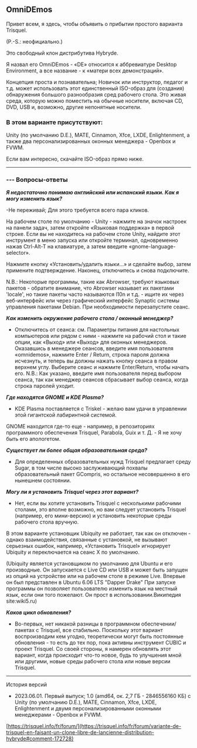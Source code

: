 ## OmniDEmos

Привет всем, я здесь, чтобы объявить о прибытии простого варианта Trisquel.

(P.-S.: неофициально.)

Это свободный клон дистрибутива Hybryde.

Я назвал его OmniDEmos - «DE» относится к аббревиатуре Desktop Environment, а все название - к «матери всех демонстраций».

Концепция проста и познавательна; Новичок или инструктор, педагог и т.д. может использовать этот единственный ISO-образ для (создания) обнаружения большого разнообразия сред рабочего стола. Это живая среда, которую можно поместить на обычные носители, включая CD, DVD, USB и, возможно, другие непонятные носители.

### В этом варианте присутствуют: 

Unity (по умолчанию D.E.), MATE, Cinnamon, Xfce, LXDE, Enlightenment, а также два персонализированных оконных менеджера - Openbox и FVWM.

Если вам интересно, скачайте ISO-образ прямо ниже.

---

### --- Вопросы-ответы

***Я недостаточно понимаю английский или испанский языки. Как я могу изменить язык?***

-Не переживай; Для этого требуется всего пара кликов.

На рабочем столе по умолчанию - Unity - нажмите на значок настроек на панели задач, затем откройте «Языковая поддержка» в первой строке. Если вы не находитесь на рабочем столе Unity, найдите этот инструмент в меню запуска или откройте терминал, одновременно нажав Ctrl-Alt-T на клавиатуре, а затем введите «gnome-language-selector».

Нажмите кнопку «Установить/удалить языки...» и сделайте выбор, затем примените подтверждение.
Наконец, отключитесь и снова подключите.

N.B.: Некоторые программы, такие как Abrowser, требуют языковых пакетов - обратите внимание, что Abrowser называет их пакетами 'locale', но такие пакеты часто называются l10n и т.д. - ищите их через веб-интерфейс или через графический интерфейс Synaptic системы управления пакетами Debian.
При необходимости перезапустите сеанс.

***Как изменить окружение рабочего стола / оконный менеджер?***

- Отключитесь от сеанса: см. Параметры питания для настольных компьютеров или рядом с ними - нажмите на рабочий стол и такие опции, как «Выход» или «Выход» для оконных менеджеров. Оказавшись в менеджере сеансов, введите имя пользователя «omnidemos», нажмите Enter / Return, строка пароля должна исчезнуть, и теперь вы должны нажать кнопку сеанса в правом верхнем углу. Выберите сеанс и нажмите Enter/Return, чтобы начать его.
N.B.: Как указано, введите имя пользователя перед выбором сеанса, так как менеджер сеансов сбрасывает выбор сеанса, когда строка паролей уходит.

***Где находятся GNOME и KDE Plasma?***

- KDE Plasma поставляется с Triskel - желаю вам удачи в управлении этой гигантской лабиринтной системой.

GNOME находится где-то еще - например, в репозиториях программного обеспечения Trisquel, Parabola, Guix и т. Д. - Я не хочу быть его апологетом.

***Существует ли более общая образовательная среда?***

- Для определенных образовательных нужд Trisquel предлагает среду Sugar, в том числе высоко заслуживающий похвалы образовательный пакет GCompris, но остальное несовершенно в его нынешнем состоянии.

***Могу ли я установить Trisquel через этот вариант?***

- Нет, если вы хотите установить Trisquel с несколькими рабочими столами, это вполне возможно, но вам следует установить Trisquel (например, его мини-версию) и установить некоторые среды рабочего стола вручную. 

В этом варианте установщик Ubiquity не работает, так как он отключен - однако взаимодействия, связанные с установкой, не вызывают серьезных ошибок, например, «Установить Trisquel» игнорирует Ubiquity и переключается на сеанс X по умолчанию.

(Ubiquity является установщиком по умолчанию для Ubuntu и его производные. Он запускается с Live CD или USB и может быть запущен из опций на устройстве или на рабочем столе в режиме Live. Впервые он был представлен в Ubuntu 6.06 LTS "Dapper Drake" При запуске программы он позволяет пользователю изменить язык на местный язык, если они того пожелают. Он прост в использовании.Википедия  site:wiki5.ru)

***Каков цикл обновления?***

- Во-первых, нет никакой разницы в программном обеспечении/пакетах с Trisquel, все стабильно.
Поскольку этот вариант воспроизводим кем угодно, теоретически могут быть постоянные обновления - то есть до тех пор, пока активны инструмент CUBIC и проект Trisquel.
Со своей стороны, я намерен обновлять этот вариант, когда происходит что-то новое, будь то улучшения мной или другими, новые среды рабочего стола или новые версии Trisquel.

---
История версий

- 2023.06.01. Первый выпуск; 1.0 (amd64, ок. 2,7 ГБ - 2846556160 КБ) с Unity (по умолчанию D.E.), MATE, Cinnamon, Xfce, LXDE, Enlightenment и двумя персонализированными оконными менеджерами - Openbox и FVWM.

[https://trisquel.info/fr/forum/](https://trisquel.info/fr/forum/variante-de-trisquel-en-faisant-un-clone-libre-de-lancienne-distribution-hybryde#comment-172728)